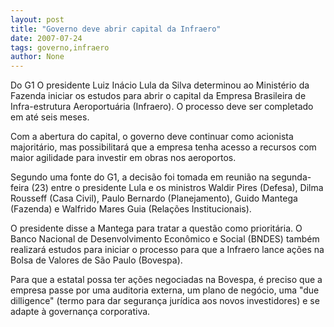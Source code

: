 ```yaml
---
layout: post
title: "Governo deve abrir capital da Infraero"
date: 2007-07-24
tags: governo,infraero
author: None
---
```

Do G1
O presidente Luiz In&aacute;cio Lula da Silva determinou ao Minist&eacute;rio da Fazenda iniciar os estudos para abrir o capital da Empresa Brasileira de Infra-estrutura Aeroportu&aacute;ria (Infraero). O processo deve ser completado em at&eacute; seis meses. 

Com a abertura do capital, o governo deve continuar como acionista majorit&aacute;rio, mas possibilitar&aacute; que a empresa tenha acesso a recursos com maior agilidade para investir em obras nos aeroportos. 

Segundo uma fonte do G1, a decis&atilde;o foi tomada em reuni&atilde;o na segunda-feira (23) entre o presidente Lula e os ministros Waldir Pires (Defesa), Dilma Rousseff (Casa Civil), Paulo Bernardo (Planejamento), Guido Mantega (Fazenda) e Walfrido Mares Guia (Rela&ccedil;&otilde;es Institucionais). 

O presidente disse a Mantega para tratar a quest&atilde;o como priorit&aacute;ria. O Banco Nacional de Desenvolvimento Econ&ocirc;mico e Social (BNDES) tamb&eacute;m realizar&aacute; estudos para iniciar o processo para que a Infraero lance a&ccedil;&otilde;es na Bolsa de Valores de S&atilde;o Paulo (Bovespa). 

Para que a estatal possa ter a&ccedil;&otilde;es negociadas na Bovespa, &eacute; preciso que a empresa passe por uma auditoria externa, um plano de neg&oacute;cio, uma &quot;due dilligence&quot; (termo para dar seguran&ccedil;a jur&iacute;dica aos novos investidores) e se adapte &agrave; governan&ccedil;a corporativa.  